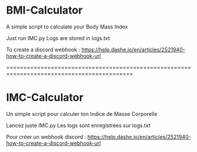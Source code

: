 # BMI-Calculator
A simple script to calculate your Body Mass Index

Just run IMC.py
Logs are stored in logs.txt

To create a discord webhook : https://help.dashe.io/en/articles/2521940-how-to-create-a-discord-webhook-url


===========================================================================================

# IMC-Calculator
Un simple script pour calculer ton Indice de Masse Corporelle

Lancez juste IMC.py
Les logs sont enregistrées sur logs.txt

Pour créer un webhook discord : https://help.dashe.io/en/articles/2521940-how-to-create-a-discord-webhook-url
